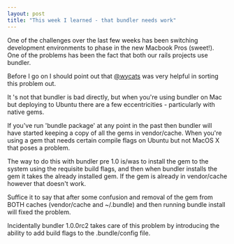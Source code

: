 ```yaml
---
layout: post
title: "This week I learned - that bundler needs work"
---
```


One of the challenges over the last few weeks has been switching development environments to phase in the new Macbook Pros (sweet!). One of the problems has been the fact that both our rails projects use bundler.

Before I go on I should point out that [@wycats](http://www.twitter.com/wycats) was very helpful in sorting this problem out.

It 's not that bundler is bad directly, but when you're using bundler on Mac but deploying to Ubuntu there are a few eccentricities - particularly with native gems.

If you've run  'bundle package' at any point in the past then bundler will have started keeping a copy of all the gems in vendor/cache. When you're using a gem that needs certain compile flags on Ubuntu but not MacOS X that poses a problem.

The way to do this with bundler pre 1.0 is/was to install the gem to the system using the requisite build flags, and then when bundler installs the gem it takes the already installed gem. If the gem is already in vendor/cache however that doesn't work.

Suffice it to say that after some confusion and removal of the gem from BOTH caches (vendor/cache and ~/.bundle) and then running bundle install will fixed the problem.

Incidentally bundler 1.0.0rc2 takes care of this problem by introducing the ability to add build flags to the .bundle/config file.
